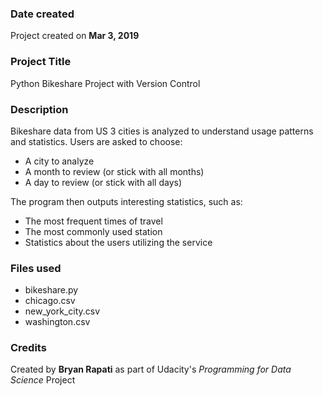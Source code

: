 ### Date created
Project created on **Mar 3, 2019**

### Project Title
Python Bikeshare Project with Version Control

### Description
Bikeshare data from US 3 cities is analyzed to understand usage patterns and statistics.
Users are asked to choose:

* A city to analyze
* A month to review (or stick with all months)
* A day to review (or stick with all days)

The program then outputs interesting statistics, such as:

* The most frequent times of travel
* The most commonly used station
* Statistics about the users utilizing the service

### Files used
* bikeshare.py
* chicago.csv
* new_york_city.csv
* washington.csv

### Credits
Created by **Bryan Rapati** as part of Udacity's *Programming for Data Science* Project
